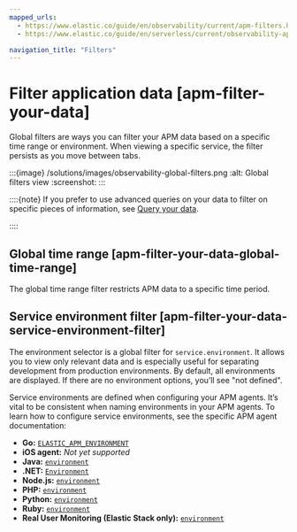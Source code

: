 ```yaml
---
mapped_urls:
  - https://www.elastic.co/guide/en/observability/current/apm-filters.html
  - https://www.elastic.co/guide/en/serverless/current/observability-apm-filter-your-data.html

navigation_title: "Filters"
---
```


# Filter application data [apm-filter-your-data]


Global filters are ways you can filter your APM data based on a specific time range or environment. When viewing a specific service, the filter persists as you move between tabs.

:::{image} /solutions/images/observability-global-filters.png
:alt: Global filters view
:screenshot:
:::

::::{note}
If you prefer to use advanced queries on your data to filter on specific pieces of information, see [Query your data](../../../solutions/observability/apps/use-advanced-queries-on-application-data.md).

::::



## Global time range [apm-filter-your-data-global-time-range]

The global time range filter restricts APM data to a specific time period.


## Service environment filter [apm-filter-your-data-service-environment-filter]

The environment selector is a global filter for `service.environment`. It allows you to view only relevant data and is especially useful for separating development from production environments. By default, all environments are displayed. If there are no environment options, you’ll see "not defined".

Service environments are defined when configuring your APM agents. It’s vital to be consistent when naming environments in your APM agents. To learn how to configure service environments, see the specific APM agent documentation:

* **Go:** [`ELASTIC_APM_ENVIRONMENT`](apm-agent-go://reference/configuration.md#config-environment)
* **iOS agent:** *Not yet supported*
* **Java:** [`environment`](apm-agent-java://reference/config-core.md#config-environment)
* **.NET:** [`Environment`](apm-agent-dotnet://reference/config-core.md#config-environment)
* **Node.js:** [`environment`](apm-agent-nodejs://reference/configuration.md#environment)
* **PHP:** [`environment`](apm-agent-php://reference/configuration-reference.md#config-environment)
* **Python:** [`environment`](apm-agent-python://reference/configuration.md#config-environment)
* **Ruby:** [`environment`](apm-agent-ruby://reference/configuration.md#config-environment)
* **Real User Monitoring (Elastic Stack only):** [`environment`](apm-agent-rum-js://reference/configuration.md#environment)
